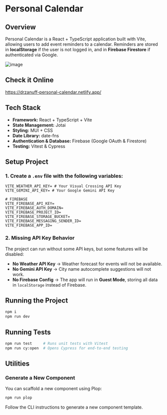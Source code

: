 # Personal Calendar

## Overview

Personal Calendar is a React + TypeScript application built with Vite, allowing users to add event reminders to a calendar. Reminders are stored in **localStorage** if the user is not logged in, and in **Firebase Firestore** if authenticated via Google.

![image](https://github.com/user-attachments/assets/d609676e-8f4d-4ca6-a31f-d4fd2cfb018c)

## Check it Online

https://drzanuff-personal-calendar.netlify.app/

## Tech Stack

- **Framework:** React + TypeScript + Vite
- **State Management:** Jotai
- **Styling:** MUI + CSS
- **Date Library:** date-fns
- **Authentication & Database:** Firebase (Google OAuth & Firestore)
- **Testing:** Vitest & Cypress

## Setup Project

### 1. Create a `.env` file with the following variables:

```env
VITE_WEATHER_API_KEY= # Your Visual Crossing API Key
VITE_GEMINI_API_KEY= # Your Google Gemini API Key

# FIREBASE
VITE_FIREBASE_API_KEY=
VITE_FIREBASE_AUTH_DOMAIN=
VITE_FIREBASE_PROJECT_ID=
VITE_FIREBASE_STORAGE_BUCKET=
VITE_FIREBASE_MESSAGING_SENDER_ID=
VITE_FIREBASE_APP_ID=
```

### 2. Missing API Key Behavior

The project can run without some API keys, but some features will be disabled:

- **No Weather API Key** → Weather forecast for events will not be available.
- **No Gemini API Key** → City name autocomplete suggestions will not work.
- **No Firebase Config** → The app will run in **Guest Mode**, storing all data in `localStorage` instead of Firebase.

## Running the Project

```sh
npm i
npm run dev
```

## Running Tests

```sh
npm run test     # Runs unit tests with Vitest
npm run cy:open  # Opens Cypress for end-to-end testing
```

## Utilities

### Generate a New Component

You can scaffold a new component using Plop:

```sh
npm run plop
```

Follow the CLI instructions to generate a new component template.
